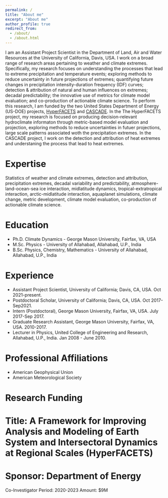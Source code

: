 ```yaml
---
permalink: /
title: "About me"
excerpt: "About me"
author_profile: true
redirect_from: 
  - /about/
  - /about.html
---
```


I am an Assistant Project Scientist in the Department of Land, Air and Water Resources at the University of California, Davis, USA. I work on a broad range of research areas pertaining to weather and climate extremes. Specifically, my research focuses on understanding the processes that lead to extreme precipitation and temperature events; exploring methods to reduce uncertainty in future projections of extremes; quantifying future changes in precipitation intensity-duration frequency (IDF) curves; detection & attribution of natural and human influences on extremes; decadal predictability; the innovative use of metrics for climate model evaluation; and co-production of actionable climate science. To perform this research, I am funded by the two United States Department of Energy (US-DOE) projects, [HyperFACETS](https://climatemodeling.science.energy.gov/projects/framework-improving-analysis-and-modeling-earth-system-and-intersectoral-dynamics-regional) and [CASCADE](https://climatemodeling.science.energy.gov/projects/calibrated-and-systematic-characterization-attribution-and-detection-extremes-cascade). In the The HyperFACETS project, my research is focused on producing decision-relevant hydroclimate informaton through metric-based model evaluation and projection, exploring methods to reduce uncertainties in futuer projections, large scale patterns associated woth the precipitation extremes. In the CASCADE project, I work on the detection and attribution of heat extremes and understaning the process that lead to heat extremes.  

Expertise
======
Statistics of weather and climate extremes, detection and attribution, precipitation extremes, decadal variability and predictability, atmosphere-
land-ocean-sea ice interaction, midlatitude dynamics, tropical-extratropical interaction, arctic-midlatitude interaction, aquaplanet simulations, climate
change, metric development, climate model evaluation, co-production of actionable climate science.

Education
======
- Ph.D. Climate Dynamics - George Mason University, Fairfax, VA, USA
- M.Sc. Physics - University of Allahabad, Allahabad, U.P., India
- B.Sc. Physics, Chemistry, Mathematics - University of Allahabad, Allahabad, U.P., India

Experience
======
- Assistant Project Scientist, University of California; Davis, CA, USA. Oct 2021-present.
- Postdoctoral Scholar, University of California; Davis, CA, USA. Oct 2017-Sep2021.
- Intern (Postdoctoral), George Mason University, Fairfax, VA, USA. July 2017-Sep 2017.
- Graduate Research Assistant, George Mason University, Fairfax, VA, USA. 2010-2017.
- Lecturer in Physics, United College of Engineering and Research, Allahabad, U.P., India. Jan 2008 - June 2010.

Professional Affiliations
======
- American Geophysical Union
- American Meteorological Society

Research Funding
======
Title: A Framework for Improving Analysis and Modeling of Earth System and Intersectoral Dynamics at Regional Scales (HyperFACETS)
=
Sponsor: Department of Energy
=
Co-Investigator
Period: 2020-2023
Amount: $9M


